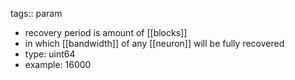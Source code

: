 tags:: param

- recovery period is amount of [[blocks]]
- in which [[bandwidth]] of any [[neuron]] will be fully recovered
- type: uint64
- example: 16000